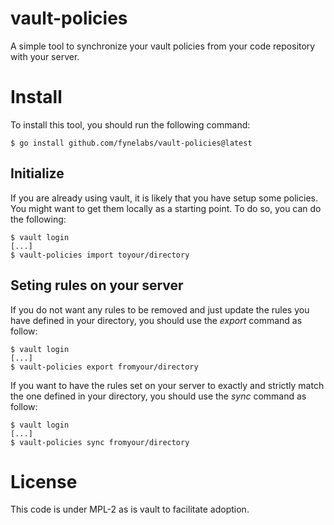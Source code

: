 # vault-policies
A simple tool to synchronize your vault policies from your code repository with your server.

# Install

To install this tool, you should run the following command:
```
$ go install github.com/fynelabs/vault-policies@latest
```

## Initialize
If you are already using vault, it is likely that you have setup some policies. You might want to get them locally as a starting point. To do so, you can do the following:
```
$ vault login
[...]
$ vault-policies import toyour/directory
```

## Seting rules on your server
If you do not want any rules to be removed and just update the rules you have defined in your directory, you should use the _export_ command as follow:
```
$ vault login
[...]
$ vault-policies export fromyour/directory
```

If you want to have the rules set on your server to exactly and strictly match the one defined in your directory, you should use the _sync_ command as follow:
```
$ vault login
[...]
$ vault-policies sync fromyour/directory
```

# License
This code is under MPL-2 as is vault to facilitate adoption.
